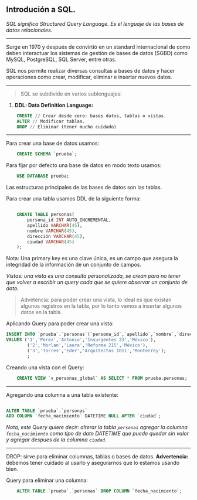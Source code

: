 ## Introdución a SQL.

*SQL significa Structured Query Language.
Es el lenguaje de las bases de datos relacionales.*

---

Surge en 1970 y después de convirtió en un standard internacional de como deben interactuar los sistemas de gestión de bases de datos (SGBD) como MySQL, PostgreSQL, SQL Server, entre otras.

SQL nos permite realizar diversas consultas a bases de datos y hacer operaciones como crear, modificar, eliminar e insertar nuevos datos.

---
> SQL se subdivide en varios sublenguajes:

1. **DDL: Data Definition Language:**

```sql
    CREATE // Crear desde cero: bases datos, tablas o vistas.
    ALTER // Modificar tablas.
    DROP // Eliminar (tener mucho cuidado)
```
---
Para crear una base de datos usamos:
```sql
    CREATE SCHEMA `prueba`;
```

Para fijar por defecto una base de datos en modo texto usamos:
```sql
    USE DATABASE prueba;
```

Las estructuras principales de las bases de datos son las tablas.

Para crear una tabla usamos DDL de la siguiente forma:

```sql

    CREATE TABLE personas(
        persona_id INT AUTO_INCREMENTAL,
        apellido VARCHAR(45),
        nombre VARCHAR(45),
        dirección VARCHAR(45),
        ciudad VARCHAR(45)
    );

```

Nota: Una primary key es una clave única,
es un campo que asegura la integridad de la 
información de un conjunto de campos.

_Vistas: una vista es una consulta personalizada, se crean para no tener que volver a escribir un query cada que se quiere observar un conjunto de dato._

> Advetencia: para poder crear una vista, lo ideal es que existan algunos registros en la tabla, por lo tanto vamos a insertar algunos datos en la tabla.

Aplicando Query para poder crear una vista:
```sql
INSERT INTO `prueba`.`personas`(`persona_id`,`apellido`,`nombre`,`dirección`,`ciudad`)
VALUES ('1','Perez','Antonio','Insurgentes 23','México'),
		('2','Morlan','Laura','Reforma 215','México'),
        ('3','Torres','Eder','Arquitectos 1011','Monterrey');
        ;
```

Creando una vista con el Query:
```sql
    CREATE VIEW `v_personas_global` AS SELECT * FROM prueba.personas;
```

---
Agregando una columna a una tabla existente:
```sql

ALTER TABLE `prueba`.`personas` 
ADD COLUMN `fecha_nacimiento` DATETIME NULL AFTER `ciudad`;

```

_Nota, este Query quiere decir: alterar la tabla `personas` agregar la columna `fecha_nacimiento` como tipo de dato DATETIME que puede quedar sin valor y agregar despues de la columna `ciudad`._

---
DROP: sirve para eliminar columnas, tablas o bases de datos. **Advertencia:** debemos tener cuidado al usarlo y asegurarnos que lo estamos usando bien.

Query para eliminar una columna:
```sql
    ALTER TABLE `prueba`.`personas` DROP COLUMN `fecha_nacimiento`;
```

